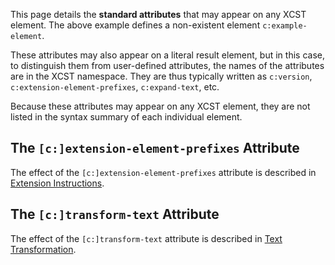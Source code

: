 
This page details the **standard attributes** that may appear on any XCST element. The above example defines a non-existent element `c:example-element`.

These attributes may also appear on a literal result element, but in this case, to distinguish them from user-defined attributes, the names of the attributes are in the XCST namespace. They are thus typically written as `c:version`, `c:extension-element-prefixes`, `c:expand-text`, etc.

Because these attributes may appear on any XCST element, they are not listed in the syntax summary of each individual element.

## The `[c:]extension-element-prefixes` Attribute

The effect of the `[c:]extension-element-prefixes` attribute is described in [Extension Instructions](extension-instructions.html).

## The `[c:]transform-text` Attribute

The effect of the `[c:]transform-text` attribute is described in [Text Transformation](text-transformation.html).
